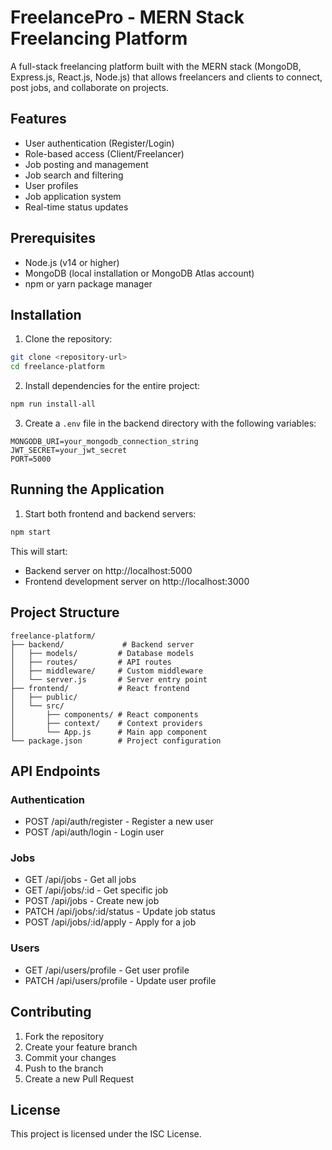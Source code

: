 # FreelancePro - MERN Stack Freelancing Platform

A full-stack freelancing platform built with the MERN stack (MongoDB, Express.js, React.js, Node.js) that allows freelancers and clients to connect, post jobs, and collaborate on projects.

## Features

- User authentication (Register/Login)
- Role-based access (Client/Freelancer)
- Job posting and management
- Job search and filtering
- User profiles
- Job application system
- Real-time status updates

## Prerequisites

- Node.js (v14 or higher)
- MongoDB (local installation or MongoDB Atlas account)
- npm or yarn package manager

## Installation

1. Clone the repository:
```bash
git clone <repository-url>
cd freelance-platform
```

2. Install dependencies for the entire project:
```bash
npm run install-all
```

3. Create a `.env` file in the backend directory with the following variables:
```
MONGODB_URI=your_mongodb_connection_string
JWT_SECRET=your_jwt_secret
PORT=5000
```

## Running the Application

1. Start both frontend and backend servers:
```bash
npm start
```

This will start:
- Backend server on http://localhost:5000
- Frontend development server on http://localhost:3000

## Project Structure

```
freelance-platform/
├── backend/             # Backend server
│   ├── models/         # Database models
│   ├── routes/         # API routes
│   ├── middleware/     # Custom middleware
│   └── server.js       # Server entry point
├── frontend/           # React frontend
│   ├── public/
│   └── src/
│       ├── components/ # React components
│       ├── context/    # Context providers
│       └── App.js      # Main app component
└── package.json        # Project configuration
```

## API Endpoints

### Authentication
- POST /api/auth/register - Register a new user
- POST /api/auth/login - Login user

### Jobs
- GET /api/jobs - Get all jobs
- GET /api/jobs/:id - Get specific job
- POST /api/jobs - Create new job
- PATCH /api/jobs/:id/status - Update job status
- POST /api/jobs/:id/apply - Apply for a job

### Users
- GET /api/users/profile - Get user profile
- PATCH /api/users/profile - Update user profile

## Contributing

1. Fork the repository
2. Create your feature branch
3. Commit your changes
4. Push to the branch
5. Create a new Pull Request

## License

This project is licensed under the ISC License. 